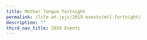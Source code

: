 ```yaml
---
title: Mother Tongue Fortnight
permalink: /life-at-jpjc/2019-events/mtl-fortnight/
description: ""
third_nav_title: 2019 Events
---
```

